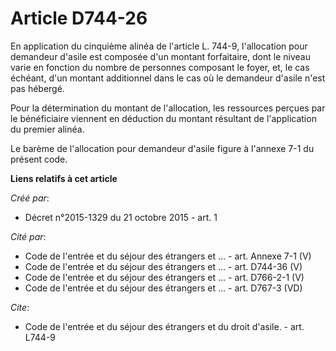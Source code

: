 # Article D744-26

En application du cinquième alinéa de l'article L. 744-9, l'allocation pour demandeur d'asile est composée d'un montant
forfaitaire, dont le niveau varie en fonction du nombre de personnes composant le foyer, et, le cas échéant, d'un montant
additionnel dans le cas où le demandeur d'asile n'est pas hébergé. 

Pour la détermination du montant de l'allocation, les ressources perçues par le bénéficiaire viennent en déduction du montant
résultant de l'application du premier alinéa. 

Le barème de l'allocation pour demandeur d'asile figure à l'annexe 7-1 du présent code.

**Liens relatifs à cet article**

_Créé par_:

  - Décret n°2015-1329 du 21 octobre 2015 - art. 1

_Cité par_:

  - Code de l'entrée et du séjour des étrangers et ... - art. Annexe 7-1 (V)
  - Code de l'entrée et du séjour des étrangers et ... - art. D744-36 (V)
  - Code de l'entrée et du séjour des étrangers et ... - art. D766-2-1 (V)
  - Code de l'entrée et du séjour des étrangers et ... - art. D767-3 (VD)

_Cite_:

  - Code de l'entrée et du séjour des étrangers et du droit d'asile. - art. L744-9
